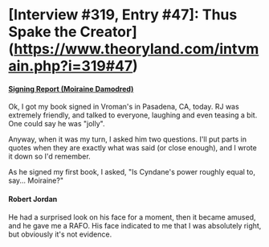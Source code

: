 # [Interview #319, Entry #47]: Thus Spake the Creator](https://www.theoryland.com/intvmain.php?i=319#47)

#### [Signing Report (Moiraine Damodred)](http://www.oocities.org/area51/stargate/8513/creator-moir.htm)

Ok, I got my book signed in Vroman's in Pasadena, CA, today. RJ was extremely friendly, and talked to everyone, laughing and even teasing a bit. One could say he was "jolly".

Anyway, when it was my turn, I asked him two questions. I'll put parts in quotes when they are exactly what was said (or close enough), and I wrote it down so I'd remember.

As he signed my first book, I asked, "Is Cyndane's power roughly equal to, say... Moiraine?"

#### Robert Jordan

He had a surprised look on his face for a moment, then it became amused, and he gave me a RAFO. His face indicated to me that I was absolutely right, but obviously it's not evidence.

